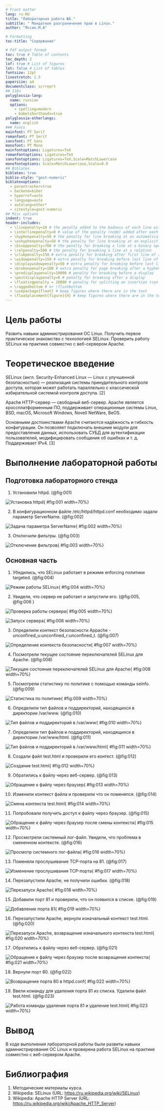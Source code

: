 ```yaml
---
# Front matter
lang: ru-RU
title: "Лабораторная работа №6."
subtitle: " Мандатное разграничение прав в Linux."
author: "Яссин.М.А"

# Formatting
toc-title: "Содержание"

# Pdf output format
toc: true # Table of contents
toc_depth: 2
lof: true # List of figures
lot: false # List of tables
fontsize: 12pt
linestretch: 1.5
papersize: a4
documentclass: scrreprt
## I18n
polyglossia-lang:
  name: russian
  options:
	- spelling=modern
	- babelshorthands=true
polyglossia-otherlangs:
  name: english
### Fonts
mainfont: PT Serif
romanfont: PT Serif
sansfont: PT Sans
monofont: PT Mono
mainfontoptions: Ligatures=TeX
romanfontoptions: Ligatures=TeX
sansfontoptions: Ligatures=TeX,Scale=MatchLowercase
monofontoptions: Scale=MatchLowercase,Scale=0.9
## Biblatex
biblatex: true
biblio-style: "gost-numeric"
biblatexoptions:
  - parentracker=true
  - backend=biber
  - hyperref=auto
  - language=auto
  - autolang=other*
  - citestyle=gost-numeric
## Misc options
indent: true
header-includes:
  - \linepenalty=10 # the penalty added to the badness of each line within a paragraph (no associated penalty node) Increasing the value makes tex try to have fewer lines in the paragraph.
  - \interlinepenalty=0 # value of the penalty (node) added after each line of a paragraph.
  - \hyphenpenalty=50 # the penalty for line breaking at an automatically inserted hyphen
  - \exhyphenpenalty=50 # the penalty for line breaking at an explicit hyphen
  - \binoppenalty=700 # the penalty for breaking a line at a binary operator
  - \relpenalty=500 # the penalty for breaking a line at a relation
  - \clubpenalty=150 # extra penalty for breaking after first line of a paragraph
  - \widowpenalty=150 # extra penalty for breaking before last line of a paragraph
  - \displaywidowpenalty=50 # extra penalty for breaking before last line before a display math
  - \brokenpenalty=100 # extra penalty for page breaking after a hyphenated line
  - \predisplaypenalty=10000 # penalty for breaking before a display
  - \postdisplaypenalty=0 # penalty for breaking after a display
  - \floatingpenalty = 20000 # penalty for splitting an insertion (can only be split footnote in standard LaTeX)
  - \raggedbottom # or \flushbottom
  - \usepackage{float} # keep figures where there are in the text
  - \floatplacement{figure}{H} # keep figures where there are in the text
---
```


# Цель работы

Развить навыки администрирования ОС Linux. Получить первое практическое знакомство с технологией SELinux. Проверить работу SELinux на практике совместно с веб-сервером Apache.

# Теоретическое введение

SELinux (англ. Security-Enhanced Linux — Linux с улучшенной безопасностью) — реализация системы принудительного контроля доступа, которая может работать параллельно с классической избирательной системой контроля доступа. [2]

Apache HTTP-сервер — свободный веб-сервер. Apache является кроссплатформенным ПО, поддерживает операционные системы Linux, BSD, macOS, Microsoft Windows, Novell NetWare, BeOS.

Основными достоинствами Apache считаются надёжность и гибкость конфигурации. Он позволяет подключать внешние модули для предоставления данных, использовать СУБД для аутентификации пользователей, модифицировать сообщения об ошибках и т. д. Поддерживает IPv4. [3]

# Выполнение лабораторной работы

## Подготовка лабораторного стенда

1. Установили httpd. (@fig:001)

![Установка httpd](image/1.png){ #fig:001 width=70%}

2. В конфигурационном файле /etc/httpd/httpd.conf необходимо задали параметр ServerName. (@fig:002)

![Задача параметра ServerName](image/2.png){ #fig:002 width=70%}

3. Отключили фильтры. (@fig:003)

![Отключение фильтров](image/3.png){ #fig:003 width=70%}

## Основная часть

1. Убедились, что SELinux работает в режиме enforcing политики targeted. (@fig:004)

![Режим работы SELinux](image/4.png){ #fig:004 width=70%}

2. Увидели, что сервер не работает и запустили его. (@fig:005, @fig:006 )

![Проверка работы сервера](image/5.png){ #fig:005 width=70%}

![Запуск сервера](image/6.png){ #fig:006 width=70%}

3. Определили контекст безопасности Appache - unconfined_u:unconfined_r:unconfined_t. (@fig:007)

![Определение контекста безопасности](image/7.png){ #fig:007 width=70%}

4. Посмотрели текущее состояние переключателей SELinux для Apache. (@fig:008)

![Текущее состояние переключателей SELinux для Apache](image/8.png){ #fig:008 width=70%}

5. Посмотрели статистику по политике с помощью команды seinfo. (@fig:009)

![Статистика по политике](image/9.png){ #fig:009 width=70%}

6. Определили тип файлов и поддиректорий, находящихся в директории /var/www. (@fig:010)

![Тип файлов и поддиректорий в /var/www](image/10.png){ #fig:010 width=70%}

7. Определили тип файлов и поддиректорий, находящихся в директории /var/www/html. (@fig:011)

![Тип файлов и поддиректорий в /var/www/html](image/11.png){ #fig:011 width=70%}

8. Создали файл test.html и проверили его контест. (@fig:012)

![Создание test.html](image/12.png){ #fig:012 width=70%}

9. Обратились к файлу через веб-сервер. (@fig:013)

![Обращение к файлу через браузер](image/13.png){ #fig:013 width=70%}

10. Изменили контекст файла и проверили что он поменялся. (@fig:014)

![Смена контекста test.html](image/14.png){ #fig:014 width=70%}

11. Попробовали получить доступ к файлу через браузер. (@fig:015)

![Обращение к файлу через браузер после смены контекста](image/15.png){ #fig:015 width=70%}

12. Просмотрели системный лог-файл. Увидели, что проблема в смененном контексте. (@fig:016)

![Просмотр системного лог-файла](image/16.png){ #fig:016 width=70%}

13. Поменяли прослушивание TCP-порта на 81. (@fig:017)

![Изменение прослушивания TCP-порта](image/17.png){ #fig:017 width=70%}

14. Перезапустили Apache, не получили ошибки. (@fig:018)

![Перезапуск Apache](image/18.png){ #fig:018 width=70%}

15. Добавили порт 81 и проверили, что он появился в списке. (@fig:019)

![Добавление порта 81](image/19.png){ #fig:019 width=70%}

16. Перезапустили Apache, вернули изначальный контекст test.html. (@fig:020)

![Перезапуск Apache, возвращение изначального контекста test.html](image/20.png){ #fig:020 width=70%}

17. Обратились к файлу через веб-сервер. (@fig:021)

![Обращение к файлу через браузер после возвращения контекста](image/21.png){ #fig:021 width=70%}

18. Вернули порт 80. (@fig:022)

![Возвращение порта 80 в httpd.conf](image/22.png){ #fig:022 width=70%}

19. Ввели команду для удаления порта 81 из списка. Удалили файл test.html. (@fig:023)

![Работа команды удаления порта 81 и удаление test.html](image/23.png){ #fig:023 width=70%}

# Вывод

В ходе выполнения лабораторной работы были развиты навыки администрирования ОС Linux и проверена работа SELinux на практике совместно с веб-сервером Apache.

# Библиография

1. Методические материалы курса.
2. Wikipedia: SELinux (URL: https://ru.wikipedia.org/wiki/SELinux)
3. Wikipedia: Apache HTTP Server (URL: https://ru.wikipedia.org/wiki/Apache_HTTP_Server)

